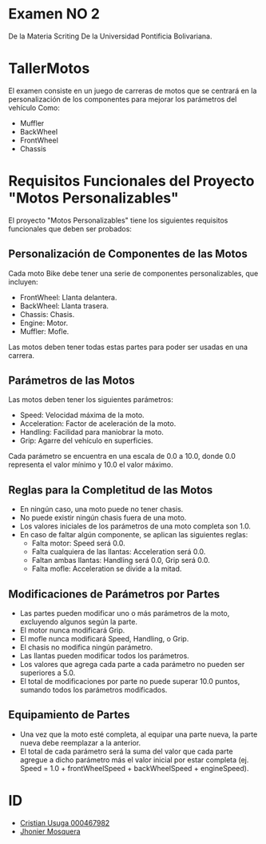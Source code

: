 # Examen NO 2
De la Materia Scriting De la Universidad Pontificia Bolivariana.

# TallerMotos 
El examen consiste en un juego de carreras de motos que se centrará en la personalización de los componentes para mejorar los parámetros del vehículo Como:
- Muffler
- BackWheel
- FrontWheel
- Chassis

# Requisitos Funcionales del Proyecto "Motos Personalizables"

El proyecto "Motos Personalizables" tiene los siguientes requisitos funcionales que deben ser probados:

## Personalización de Componentes de las Motos

Cada moto Bike debe tener una serie de componentes personalizables, que incluyen:

- FrontWheel: Llanta delantera.
- BackWheel: Llanta trasera.
- Chassis: Chasis.
- Engine: Motor.
- Muffler: Mofle.

Las motos deben tener todas estas partes para poder ser usadas en una carrera.

## Parámetros de las Motos

Las motos deben tener los siguientes parámetros:

- Speed: Velocidad máxima de la moto.
- Acceleration: Factor de aceleración de la moto.
- Handling: Facilidad para maniobrar la moto.
- Grip: Agarre del vehículo en superficies.

Cada parámetro se encuentra en una escala de 0.0 a 10.0, donde 0.0 representa el valor mínimo y 10.0 el valor máximo.

## Reglas para la Completitud de las Motos

- En ningún caso, una moto puede no tener chasis.
- No puede existir ningún chasis fuera de una moto.
- Los valores iniciales de los parámetros de una moto completa son 1.0.
- En caso de faltar algún componente, se aplican las siguientes reglas:
  - Falta motor: Speed será 0.0.
  - Falta cualquiera de las llantas: Acceleration será 0.0.
  - Faltan ambas llantas: Handling será 0.0, Grip será 0.0.
  - Falta mofle: Acceleration se divide a la mitad.

## Modificaciones de Parámetros por Partes

- Las partes pueden modificar uno o más parámetros de la moto, excluyendo algunos según la parte.
- El motor nunca modificará Grip.
- El mofle nunca modificará Speed, Handling, o Grip.
- El chasis no modifica ningún parámetro.
- Las llantas pueden modificar todos los parámetros.
- Los valores que agrega cada parte a cada parámetro no pueden ser superiores a 5.0.
- El total de modificaciones por parte no puede superar 10.0 puntos, sumando todos los parámetros modificados.

## Equipamiento de Partes

- Una vez que la moto esté completa, al equipar una parte nueva, la parte nueva debe reemplazar a la anterior.
- El total de cada parámetro será la suma del valor que cada parte agregue a dicho parámetro más el valor inicial por estar completa (ej. Speed = 1.0 + frontWheelSpeed + backWheelSpeed + engineSpeed).


# ID
- [Cristian Usuga 000467982](https://github.com/Cristian171)
- [Jhonier Mosquera](https://github.com/quertuy)
 
